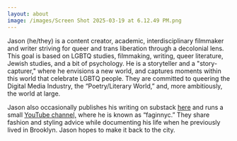 ```yaml
---
layout: about
image: /images/Screen Shot 2025-03-19 at 6.12.49 PM.png
---
```

Jason (he/they) is a content creator, academic, interdisciplinary filmmaker and writer striving for queer and trans liberation through a decolonial lens. This goal is based on LGBTQ studies, filmmaking, writing, queer literature, Jewish studies, and a bit of psychology. He is a storyteller and a "story-capturer," where he envisions a new world, and captures moments within this world that celebrate LGBTQ people. They are committed to queering the Digital Media Industry, the “Poetry/Literary World,” and, more ambitiously, the world at large. 

Jason also occasionally publishes his writing on substack [here](https://queerjewfagrambles.substack.com/) and runs a small [YouTube channel,](https://www.youtube.com/@faginnyc) where he is known as “faginnyc.” They share fashion and styling advice while documenting his life when he previously lived in Brooklyn. Jason hopes to make it back to the city.

